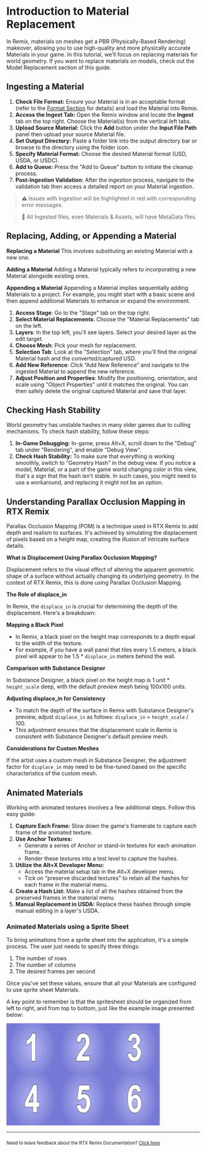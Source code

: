 # Introduction to Material Replacement

In Remix, materials on meshes get a PBR (Physically-Based Rendering) makeover, allowing you to use high-quality and more physically accurate Materials in your game. In this tutorial, we'll focus on replacing materials for world geometry. If you want to replace materials on models, check out the Model Replacement section of this guide.


## Ingesting a Material

1. **Check File Format:** Ensure your Material is in an acceptable format (refer to the [Format Section](../remix-formats.md) for details) and load the Material into Remix.
2. **Access the Ingest Tab:** Open the Remix window and locate the **Ingest** tab on the top right.  Choose the Material(s) from the vertical left tabs.
3. **Upload Source Material:** Click the **Add** button under the **Input File Path** panel then upload your source Material file.
4. **Set Output Directory:** Paste a folder link into the output directory bar or browse to the directory using the folder icon.
5. **Specify Material Format:** Choose the desired Material format (USD, USDA, or USDC).
6. **Add to Queue:** Press the "Add to Queue" button to initiate the cleanup process.
7. **Post-Ingestion Validation:** After the ingestion process, navigate to the validation tab then access a detailed report on your Material ingestion.

> ⚠️ Issues with Ingestion will be highlighted in red with corresponding error messages.

> 📝 All Ingested files, even Materials & Assets, will have MetaData files.

## Replacing, Adding, or Appending a Material

**Replacing a Material**
This involves substituting an existing Material with a new one.

**Adding a Material**
Adding a Material typically refers to incorporating a new Material alongside existing ones.

**Appending a Material**
 Appending a Material implies sequentially adding Materials to a project. For example, you might start with a basic scene and then append additional Materials to enhance or expand the environment.


1. **Access Stage**: Go to the "Stage" tab on the top right.
2. **Select Material Replacements**: Choose the "Material Replacements" tab on the left.
3. **Layers**: In the top left, you'll see layers. Select your desired layer as the edit target.
4. **Choose Mesh**: Pick your mesh for replacement.
5. **Selection Tab**: Look at the "Selection" tab, where you'll find the original Material hash and the converted/captured USD.
6. **Add New Reference**: Click “Add New Reference” and navigate to the ingested Material to append the new reference.
7. **Adjust Position and Properties**: Modify the positioning, orientation, and scale using "Object Properties" until it matches the original. You can then safely delete the original captured Material and save that layer.


## Checking Hash Stability

World geometry has unstable hashes in many older games due to culling mechanisms. To check hash stability, follow these steps:

1. **In-Game Debugging:** In-game, press Alt+X, scroll down to the "Debug" tab under "Rendering", and enable "Debug View".
2. **Check Hash Stability:** To make sure that everything is working smoothly, switch to "Geometry Hash" in the debug view. If you notice a model, Material, or a part of the game world changing color in this view, that's a sign that the hash isn't stable. In such cases, you might need to use a workaround, and replacing it might not be an option.

## Understanding Parallax Occlusion Mapping in RTX Remix

Parallax Occlusion Mapping (POM) is a technique used in RTX Remix to add depth and realism to surfaces. It's achieved by simulating the displacement of pixels based on a height map, creating the illusion of intricate surface details.

**What is Displacement Using Parallax Occlusion Mapping?**

Displacement refers to the visual effect of altering the apparent geometric shape of a surface without actually changing its underlying geometry. In the context of RTX Remix, this is done using Parallax Occlusion Mapping.

**The Role of displace_in**

In Remix, the <code>displace_in</code> is crucial for determining the depth of the displacement. Here's a breakdown:

**Mapping a Black Pixel**

* In Remix, a black pixel on the height map corresponds to a depth equal to the width of the texture.
* For example, if you have a wall panel that tiles every 1.5 meters, a black pixel will appear to be 1.5 * <code>displace_in</code> meters behind the wall.

**Comparison with Substance Designer**

In Substance Designer, a black pixel on the height map is 1 unit * <code>height_scale</code> deep, with the default preview mesh being 100x100 units.

**Adjusting displace_in for Consistency**

* To match the depth of the surface in Remix with Substance Designer's preview, adjust <code>displace_in</code> as follows: <code>displace_in</code> = <code>height_scale</code> / 100.
* This adjustment ensures that the displacement scale in Remix is consistent with Substance Designer's default preview mesh.

**Considerations for Custom Meshes**

If the artist uses a custom mesh in Substance Designer, the adjustment factor for <code>displace_in</code> may need to be fine-tuned based on the specific characteristics of the custom mesh.


## Animated Materials

Working with animated textures involves a few additional steps. Follow this easy guide:

1. **Capture Each Frame:** Slow down the game's framerate to capture each frame of the animated texture.
2. **Use Anchor Textures:**
    * Generate a series of Anchor or stand-in textures for each animation frame.
    * Render these textures into a test level to capture the hashes.
3. **Utilize the Alt+X Developer Menu:**
    * Access the material setup tab in the Alt+X developer menu.
    * Tick on "preserve discarded textures" to retain all the hashes for each frame in the material menu.
4. **Create a Hash List:** Make a list of all the hashes obtained from the preserved frames in the material menu.
5. **Manual Replacement in USDA:** Replace these hashes through simple manual editing in a layer's USDA.

### Animated Materials using a Sprite Sheet

To bring animations from a sprite sheet into the application, it's a simple process. The user just needs to specify three things: 
1. The number of rows
1. The number of columns
1. The desired frames per second

Once you've set these values, ensure that all your Materials are configured to use sprite sheet Materials.

A key point to remember is that the spritesheet should be organized from left to right, and from top to bottom, just like the example image presented below:

<!--- ![SpriteSheetExample](data/images/sprite_sheet_example.png) --->
<img src="../data/images/sprite_sheet_example.png" alt="drawing" width="400"/>


***
<sub> Need to leave feedback about the RTX Remix Documentation?  [Click here](https://github.com/NVIDIAGameWorks/rtx-remix/issues/new?assignees=nvdamien&labels=documentation%2Cfeedback%2Ctriage&projects=&template=documentation_feedback.yml&title=%5BDocumentation+feedback%5D%3A+) <sub>